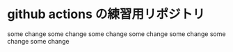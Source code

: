 # github actions の練習用リポジトリ
some change
some change
some change
some change
some change
some change
some change
